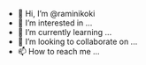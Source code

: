 - 👋 Hi, I’m @raminikoki
- 👀 I’m interested in ...
- 🌱 I’m currently learning ...
- 💞️ I’m looking to collaborate on ...
- 📫 How to reach me ...

<!---
raminikoki/raminikoki is a ✨ special ✨ repository because its `README.md` (this file) appears on your GitHub profile.
You can click the Preview link to take a look at your changes.
--->

